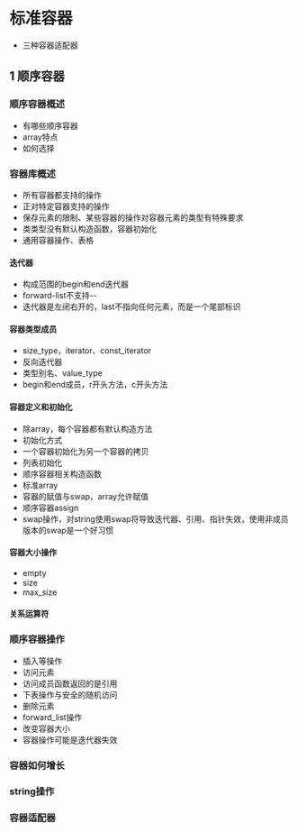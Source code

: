 # 标准容器

- 三种容器适配器

## 1 顺序容器


### 顺序容器概述

- 有哪些顺序容器
- array特点
- 如何选择


### 容器库概述

- 所有容器都支持的操作
- 正对特定容器支持的操作
- 保存元素的限制、某些容器的操作对容器元素的类型有特殊要求
- 类类型没有默认构造函数，容器初始化
- 通用容器操作、表格

#### 迭代器

- 构成范围的begin和end迭代器
- forward-list不支持--
- 迭代器是左闭右开的，last不指向任何元素，而是一个尾部标识

#### 容器类型成员

- size_type，iterator、const_iterator
- 反向迭代器
- 类型别名、value_type
- begin和end成员，r开头方法，c开头方法

#### 容器定义和初始化

- 除array，每个容器都有默认构造方法
- 初始化方式
- 一个容器初始化为另一个容器的拷贝
- 列表初始化
- 顺序容器相关构造函数
- 标准array
- 容器的赋值与swap，array允许赋值
- 顺序容器assign
- swap操作，对string使用swap将导致迭代器、引用、指针失效，使用非成员版本的swap是一个好习惯

#### 容器大小操作

- empty
- size
- max_size


#### 关系运算符


### 顺序容器操作

- 插入等操作
- 访问元素
- 访问成员函数返回的是引用
- 下表操作与安全的随机访问
- 删除元素
- forward_list操作
- 改变容器大小
- 容器操作可能是迭代器失效


### 容器如何增长
### string操作
### 容器适配器




